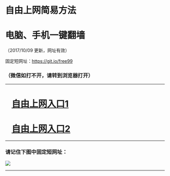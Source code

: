 ﻿# 自由上网简易方法

# 电脑、手机一键翻墙

（2017/10/09 更新，网址有效）

固定短网址：https://git.io/free99

### （微信如打不开，请转到浏览器打开）


***





# &nbsp;&nbsp; <a href="http://ft828116682.fwq-tz-1001.info/fwqtz01.html?t=100900119040 " target="_blank">自由上网入口1</a>
# &nbsp;&nbsp; <a href="http://ft190825719.fwq-tz-1002.info/fwqtz02.html?t=100900121566 " target="_blank">自由上网入口2</a>
***

### 请记住下图中固定短网址：

<img src="https://s3-us-west-2.amazonaws.com/fwq-1001/yjfq-20170905okok.png" /> 


***

